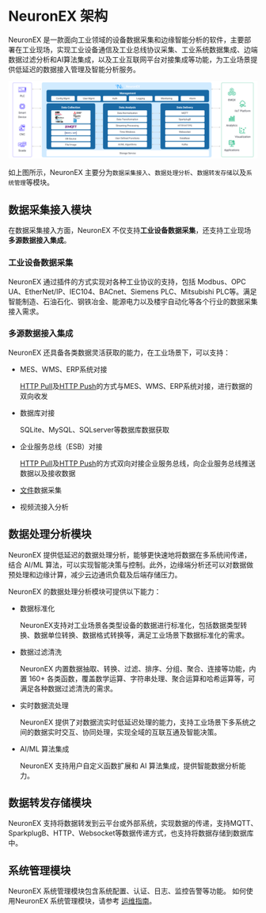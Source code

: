 # NeuronEX 架构

NeuronEX 是一款面向工业领域的设备数据采集和边缘智能分析的软件，主要部署在工业现场，实现工业设备通信及工业总线协议采集、工业系统数据集成、边端数据过滤分析和AI算法集成，以及工业互联网平台对接集成等功能，为工业场景提供低延迟的数据接入管理及智能分析服务。

<img src="./_assets/architect.png" alt="架构" style="zoom:100%;" />

如上图所示，NeuronEX 主要分为`数据采集接入`、`数据处理分析`、`数据转发存储`以及`系统管理`等模块。

## 数据采集接入模块

在数据采集接入方面，NeuronEX 不仅支持**工业设备数据采集**，还支持工业现场**多源数据接入集成**。

### 工业设备数据采集

NeuronEX 通过插件的方式实现对各种工业协议的支持，包括 Modbus、OPC UA、EtherNet/IP、IEC104、BACnet、Siemens PLC、Mitsubishi PLC等。满足智能制造、石油石化、钢铁冶金、能源电力以及楼宇自动化等各个行业的数据采集接入需求。

### 多源数据接入集成
NeuronEX 还具备各类数据灵活获取的能力，在工业场景下，可以支持：

- MES、WMS、ERP系统对接
  
  [HTTP Pull](../streaming-processing/http_pull.md)及[HTTP Push](../streaming-processing/http_push.md)的方式与MES、WMS、ERP系统对接，进行数据的双向收发

- 数据库对接
  
  SQLite、MySQL、SQLserver等数据库数据获取

- 企业服务总线（ESB）对接
  
  [HTTP Pull](../streaming-processing/http_pull.md)及[HTTP Push](../streaming-processing/http_push.md)的方式双向对接企业服务总线，向企业服务总线推送数据以及接收数据
    
- [文件](../streaming-processing/file.md)数据采集

- 视频流接入分析

## 数据处理分析模块

NeuronEX 提供低延迟的数据处理分析，能够更快速地将数据在多系统间传递，结合 AI/ML 算法，可以实现智能决策与控制。此外，边缘端分析还可以对数据做预处理和边缘计算，减少云边通讯负载及后端存储压力。

NeuronEX 的数据处理分析模块可提供以下能力：

- 数据标准化
  
  NeuronEX支持对工业场景各类型设备的数据进行标准化，包括数据类型转换、数据单位转换、数据格式转换等，满足工业场景下数据标准化的需求。

- 数据过滤清洗

  NeuronEX 内置数据抽取、转换、过滤、排序、分组、聚合、连接等功能，内置 160+ 各类函数，覆盖数学运算、字符串处理、聚合运算和哈希运算等，可满足各种数据过滤清洗的需求。

- 实时数据流处理
  
  NeuronEX 提供了对数据流实时低延迟处理的能力，支持工业场景下多系统之间的数据实时交互、协同处理，实现全域的互联互通及智能决策。

- AI/ML 算法集成
    
  NeuronEX 支持用户自定义函数扩展和 AI 算法集成，提供智能数据分析能力。


## 数据转发存储模块

NeuronEX 支持将数据转发到云平台或外部系统，实现数据的传递，支持MQTT、SparkplugB、HTTP、Websocket等数据传递方式，也支持将数据存储到数据库中。


## 系统管理模块

NeuronEX 系统管理模块包含系统配置、认证、日志、监控告警等功能。
如何使用NeuronEX 系统管理模块，请参考 [运维指南](../admin/introduction.md)。